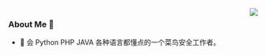 <img align="right" src="https://github-readme-stats.vercel.app/api?username=TheKingOfDuck&count_private=true&show_icons=true&hide=prs" />

### About Me 👋
- 💬 会 Python PHP JAVA 各种语言都懂点的一个菜鸟安全工作者。
